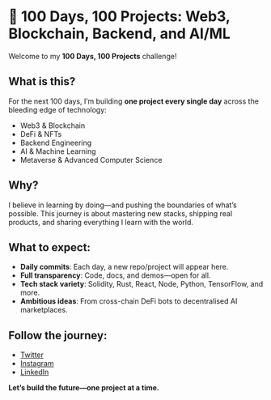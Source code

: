 # 🚀 100 Days, 100 Projects: Web3, Blockchain, Backend, and AI/ML

Welcome to my **100 Days, 100 Projects** challenge!

## What is this?
For the next 100 days, I’m building **one project every single day** across the bleeding edge of technology:  
- Web3 & Blockchain  
- DeFi & NFTs  
- Backend Engineering  
- AI & Machine Learning  
- Metaverse & Advanced Computer Science

## Why?
I believe in learning by doing—and pushing the boundaries of what’s possible. This journey is about mastering new stacks, shipping real products, and sharing everything I learn with the world.

## What to expect:
- **Daily commits**: Each day, a new repo/project will appear here.
- **Full transparency**: Code, docs, and demos—open for all.
- **Tech stack variety**: Solidity, Rust, React, Node, Python, TensorFlow, and more.
- **Ambitious ideas**: From cross-chain DeFi bots to decentralised AI marketplaces.

## Follow the journey:
- [Twitter](https://x.com/rupamp26)
- [Instagram](https://www.instagram.com/rupamp26/)
- [LinkedIn](https://www.linkedin.com/in/rupamp26/)

**Let’s build the future—one project at a time.**
